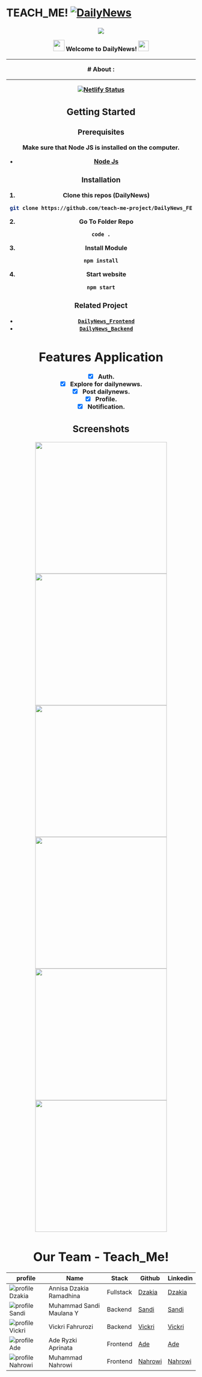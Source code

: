# TEACH_ME!  [![DailyNews](https://awesome.re/badge-flat2.svg)](https://)
<h3 align="center">

![](https://capsule-render.vercel.app/api?type=waving&color=gradient&height=100&section=header)

<img src="https://camo.githubusercontent.com/5bbf8ca61ef5f92684489ace45ad6f45984fff87a621040c62b1fe31e3005ff9/687474703a2f2f692e696d6775722e636f6d2f436a34724d72532e676966" width="30">
  Welcome to DailyNews!
  <img src="https://media.giphy.com/media/hvRJCLFzcasrR4ia7z/giphy.gif" width="28">
  
---
<div align="center">
# About :
  
---
[![Netlify Status](https://api.netlify.com/api/v1/badges/29e58c63-9c4b-45a9-af9e-e827896feb5d/deploy-status)]()
## Getting Started
  
### Prerequisites
Make sure that Node JS is installed on the computer.
* [Node Js](https://nodejs.org/)
  
### Installation
  
1. Clone this repos (DailyNews)
```sh
git clone https://github.com/teach-me-project/DailyNews_FE
```
2. Go To Folder Repo
```sh
code .
```
3. Install Module
```sh
npm install
```
  
4. Start website
```sh
npm start
```
  
### Related Project
* [`DailyNews_Frontend`](https://github.com/teach-me-project/DailyNews_FE)
* [`DailyNews_Backend`](https://github.com/teach-me-project/DailyNews_BE)
  
# Features Application
- [x] Auth.
- [x] Explore for dailynewws.
- [x] Post dailynews.
- [x] Profile.
- [x] Notification.
## Screenshots
  
<div  align="center">
<img  width="350"  src="https://github.com/teach-me-project/DailyNews_FE/blob/main/src/components/images/3.%20signin.png">
<img  width="350"  src="https://github.com/teach-me-project/DailyNews_FE/blob/main/src/components/images/4.%20signup.png">

 <div  align="center">
<img  width="350"  src="https://github.com/teach-me-project/DailyNews_FE/blob/main/src/components/images/5.%20writeeee.png">
<img  width="350"  src="https://github.com/teach-me-project/DailyNews_FE/blob/main/src/components/images/1.%20ARTICLE.png">
   
  <div  align="center">
 <img  width="350"  src=" https://github.com/teach-me-project/DailyNews_FE/blob/main/src/components/images/2.%20category.png">
<img  width="350"  src="https://github.com/teach-me-project/DailyNews_FE/blob/main/src/components/images/5.%20writeeee.png">
   

  
# Our Team - Teach_Me!
 | profile | Name | Stack | Github | Linkedin |
 | ------- | ---- | ------ | ------ | -------- |
 | ![profile Dzakia][img-Dzakia] | Annisa Dzakia Ramadhina | Fullstack | [Dzakia](https://github.com/dzakia-st3)|[Dzakia](https://www.linkedin.com/) 
 | ![profile Sandi][img-Sandi] | Muhammad Sandi Maulana Y| Backend| [Sandi](https://github.com/muhammadsandi12)|[Sandi](https://www.linkedin.com/) 
 | ![profile Vickri][img-Vickri] | Vickri Fahrurozi | Backend | [Vickri](https://github.com/VickriFahrurozi)|[Vickri](https://www.linkedin.com/in/vickri-fahrurozi-7ba7a9193/?trk=public_profile_samename-profile&originalSubdomain=id) 
 | ![profile Ade][img-Ade] | Ade Ryzki Aprinata | Frontend | [Ade](https://github.com/ade-ryzki)|[Ade](https://www.linkedin.com/in/aderyzki/)
 | ![profile Nahrowi][img-Nahrowi] | Muhammad Nahrowi | Frontend | [Nahrowi](https://github.com/m-nahrowi)|[Nahrowi](https://www.linkedin.com/)
  
 [img-Dzakia]: https://avatars.githubusercontent.com/u/105700671?v=4
[img-Sandi]: https://avatars.githubusercontent.com/u/69453646?v=4
[img-Vickri]: https://avatars.githubusercontent.com/u/40363306?v=4
[img-Ade]: https://avatars.githubusercontent.com/u/95088271?v=4
[img-Nahrowi]: https://avatars.githubusercontent.com/u/86625224?v=4
